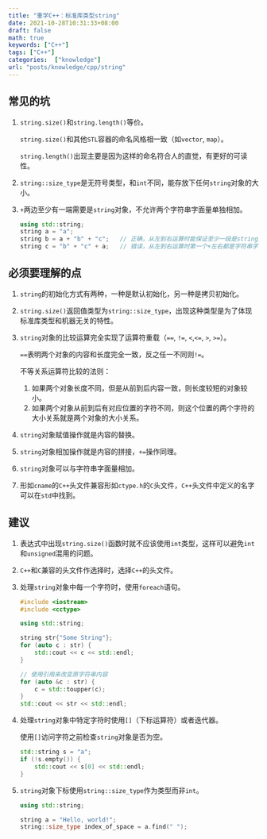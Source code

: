 ```yaml
---
title: "重学C++：标准库类型string"
date: 2021-10-28T10:31:33+08:00
draft: false
math: true
keywords: ["C++"]
tags: ["C++"]
categories:  ["knowledge"]
url: "posts/knowledge/cpp/string"
---
```




## 常见的坑

1. `string.size()`和`string.length()`等价。

   `string.size()`和其他`STL`容器的命名风格相一致（如`vector`, `map`）。

   `string.length()`出现主要是因为这样的命名符合人的直觉，有更好的可读性。

2. `string::size_type`是无符号类型，和`int`不同，能存放下任何`string`对象的大小。

3. `+`两边至少有一端需要是`string`对象，不允许两个字符串字面量单独相加。

   ```C++
   using std::string;
   string a = "a";
   string b = a + "b" + "c";   // 正确，从左到右运算时能保证至少一段是string对象
   string c = "b" + "c" + a;   // 错误，从左到右运算时第一个+左右都是字符串字面量
   ```

## 必须要理解的点

1. `string`的初始化方式有两种，一种是默认初始化，另一种是拷贝初始化。

2. `string.size()`返回值类型为`string::size_type`，出现这种类型是为了体现标准库类型和机器无关的特性。

3. `string`对象的比较运算完全实现了运算符重载（`==`, `!=`, `<`,`<=`, `>`, `>=`）。

   `==`表明两个对象的内容和长度完全一致，反之任一不同则`!=`。

   不等关系运算符比较的法则：

   1. 如果两个对象长度不同，但是从前到后内容一致，则长度较短的对象较小。
   2. 如果两个对象从前到后有对应位置的字符不同，则这个位置的两个字符的大小关系就是两个对象的大小关系。

4. `string`对象赋值操作就是内容的替换。

5. `string`对象相加操作就是内容的拼接，`+=`操作同理。

6. `string`对象可以与字符串字面量相加。

7. 形如`cname`的`C++`头文件兼容形如`ctype.h`的`C`头文件，`C++`头文件中定义的名字可以在`std`中找到。

## 建议

1. 表达式中出现`string.size()`函数时就不应该使用`int`类型，这样可以避免`int`和`unsigned`混用的问题。

2. `C++`和`C`兼容的头文件作选择时，选择`C++`的头文件。

3. 处理`string`对象中每一个字符时，使用`foreach`语句。

   ```C++
   #include <iostream>
   #include <cctype>
   
   using std::string;
   
   string str{"Some String"};
   for (auto c : str) {
       std::cout << c << std::endl;
   }
   
   // 使用引用来改变原字符串内容
   for (auto &c : str) {
       c = std::toupper(c);
   }
   std::cout << str << std::endl;
   ```

4. 处理`string`对象中特定字符时使用`[]`（下标运算符）或者迭代器。

   使用`[]`访问字符之前检查`string`对象是否为空。

   ```C++
   std::string s = "a";
   if (!s.empty()) {
       std::cout << s[0] << std::endl;
   }
   ```

5. `string`对象下标使用`string::size_type`作为类型而非`int`。

   ```C++
   using std::string;
   
   string a = "Hello, world!";
   string::size_type index_of_space = a.find(" ");
   ```

   

